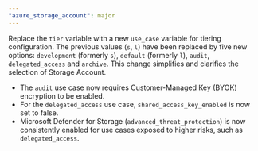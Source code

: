 ```yaml
---
"azure_storage_account": major
---
```


Replace the `tier` variable with a new `use_case` variable for tiering configuration. The previous values (`s`, `l`) have been replaced by five new options: `development` (formerly `s`), `default` (formerly `l`),  `audit`, `delegated_access` and `archive`. This change simplifies and clarifies the selection of Storage Account.
- The `audit` use case now requires Customer-Managed Key (BYOK) encryption to be enabled.
- For the `delegated_access` use case, `shared_access_key_enabled` is now set to false.
- Microsoft Defender for Storage (`advanced_threat_protection`) is now consistently enabled for use cases exposed to higher risks, such as `delegated_access`.